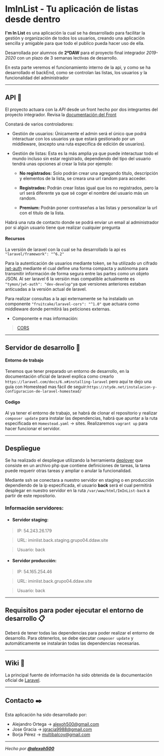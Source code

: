 # **ImInList** - Tu aplicación de listas desde dentro

**I'm In List** es una aplicación la cual se ha desarrollado para facilitar la gestión y organización de todos los usuarios, creando una aplicación sencilla y amigable para que todo el publico pueda hacer uso de ella.

Desarrollada por alumnos de **2ºDAW** para el proyecto final integrador _2019-2020_ con un plazo de 3 semanas lectivas de desarrollo.

En esta parte veremos el funcionamiento interno de la api, y como se ha desarrollado el backEnd, como se controlan las listas, los usuarios y la funcionalidad del administrador

---

## **API** 🔩

El proyecto actuara con la *API* desde un front hecho por dos integrantes del proyecto integrador. Revisa la [documentación del Front](https://github.com/Josee9988/Im-In-List-FrontEnd)

Constará de varios controladores: 

 - Gestión de usuarios:
Únicamente el admin será el único que podrá interactuar con los usuarios ya que estará gestionado por un middleware, (excepto una ruta especifica de edición de usuarios).

 - Gestión de listas:
Esta es la más amplia ya que puede interactuar todo el mundo incluso sin estar registrado, dependiendo del tipo del usuario tendrá unas opciones al crear la lista por ejemplo:

    - **No registrados:**
Solo podrán crear una agregando titulo, descripción y elementos de la lista, se creara una url random para acceder.
 
    - **Registrados:**
Podrán crear listas igual que los no registrados, pero la url será diferente ya que sé coger el nombre del usuario más un random.

    - **Premium:**
Podrán poner contraseñas a las listas y personalizar la url con el titulo de la lista.

Habrá una ruta de contacto donde se podrá enviar un email al administrador por si algún usuario tiene que realizar cualquier pregunta



#### **Recursos**
La versión de laravel con la cual se ha desarrollado la api es `"laravel/framework": "^6.2"`

Para la autenticación de usuarios mediante token, se ha utilizado un cifrado [jwt-auth](https://jwt-auth.readthedocs.io/en/develop/) mediante el cual define una forma compacta y autónoma para transmitir información de forma segura entre las partes como un objeto JSON.
Al ser laravel 6 la versión mas compatible actualmente es `"tymon/jwt-auth": "dev-develop"`ya que versiones anteriores estaban anticuadas a la versión actual de laravel.

Para realizar consultas a la api externamente se ha instalado un componente `"fruitcake/laravel-cors": "^1.0"` que actuara como middleware donde permitirá las peticiones externas.
 - Componente e mas información:
 > [CORS](https://github.com/fruitcake/laravel-cors) 

---

## **Servidor de desarrollo** 🚀

#### **Entorno de trabajo**

Tenemos que tener preparado un entorno de desarrollo, en la documentación oficial de laravel explica como crearlo `https://laravel.com/docs/6.x#installing-laravel` pero aquí te dejo una guía con Homestead mas fácil de seguir:`https://styde.net/instalacion-y-configuracion-de-laravel-homestead/`

#### **Codigo**

Al ya tener el entorno de trabajo, se habrá de clonar el repositorio y realizar `composer update` para instalar las dependencias, habrá que apuntar a la ruta especificada en `Homestead.yaml` -> sites. Realizaremos `vagrant up` para hacer funcionar el servidor.

---

## **Despliegue**

Se ha realizado el despliegue utilizando la herramienta [deployer](https://deployer.org/) que consiste en un archivo php que contiene definiciones de tareas, la tarea puede requerir otras tareas y ampliar o anular la funcionalidad.

Mediante ssh se conectara a nuestro servidor en staging o en producción dependiendo de la ip especificada, el usuario **back** será el cual permitirá desplegar en nuestro servidor en la ruta `/var/www/html/ImInList-back` a partir de este repositorio.

### Información servidores:
 - #### Servidor staging:
>IP: 54.243.26.179

>URL: iminlist.back.staging.grupo04.ddaw.site

>Usuario: back


 - #### Servidor producción:
>IP: 54.165.254.46

>URL: iminlist.back.grupo04.ddaw.site

>Usuario: back

---

## **Requisitos para poder ejecutar el entorno de desarrollo** 📋

Deberá de tener todas las dependencias para poder realizar el entorno de desarrollo. Para obtenerlos, se debe ejecutar `composer update` y automáticamente se instalarán todas las dependencias necesarias.

---

## **Wiki** 📖

La principal fuente de información ha sido obtenida de la documentación oficial de [Laravel](https://laravel.com/docs/6.x).

---

## **Contacto** ✒️

Esta aplicación ha sido desarrollado por:

- Alejandro Ortega → <alexoh500@gmail.com>
- Jose Gracia → <jgracia9988@gmail.com>
- Borja Pérez → <multibalcoy@gmail.com>

---

*Hecho por **[@alexoh500](https://github.com/alexoh500)***
